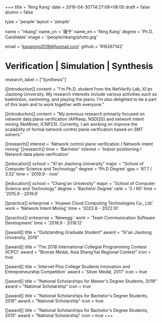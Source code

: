 +++
title = 'Ning Kang'
date = 2019-04-30T14:27:08+08:00
draft = false
alumni = false

type = 'people'
layout = 'people'

name = "nkang"
name_cn = '康宁'
name_en = 'Ning Kang'
degree = 'Ph.D. Candidate'
image = '/people/nkang/photo.jpg'

email = 'kangning2018@foxmail.com'
github = '916267142'

# Verification | Simulation | Synthesis
research_label = ["Synthesis"]

[[introduction]]
    content = "I'm Ph.D. student from the NetVerify Lab, Xi'an Jiaotong University. My research interests include various activities such as badminton, swimming, and playing the piano. I'm also delighted to be a part of this team and to work together with everyone."

[[introduction]]
    content = "My previous research primarily focused on network data plane verification (APKeep, NSDI20) and network intent mining (NeMiner, ICNP23). Currently, I am working on improve the scalability of formal network control plane verification based on SMT solvers."

[[research]]
    interest =  'Network control plane verification / Network intent mining'
[[research]]
    time = 'Bachelor'
    interest = 'Indoor positioning / Network data plane verification'

[[education]]
    school = "Xi'an Jiaotong University"
    major = "School of Computer Science and Technology"
    degree = 'Ph.D Degree'
    gpa = '87.7 / 3.52'
    time = '2019.9 - now'

[[education]]
    school = "Chang'an University"
    major = "School of Computer Science and Technology"
    degree = 'Bachelor Degree'
    rank = '3 / 60'
    time = '2015.9 - 2019.6'

[[practice]]
    enterprise = 'Huawei Cloud Computing Technologies Co., Ltd.'
    work = 'Network Intent Mining'
    time = '2022.6 - 2022.10'
    
[[practice]]
    enterprise = 'Newegg.'
    work = 'Team Communication Software Development'
    time = '2018.9 - 2018.12'

[[award]]
    title = "Outstanding Graduate Student"
    award = "Xi'an Jiaotong University, 2019"

[[award]]
    title = 'The 2018 International Collegial Programming Contest (ICPC)'
    award = "Bronze Medal, Asia Shang'hai Regional Contest"
    icon = true

[[award]]
    title = 'Internet Plus College Students Innovation and Entrepreneurship Competition'
    award = 'Silver Medal, 2017'
    icon = true

[[award]]
    title = "National Scholarships for Master's Degree Students, 2019"
    award = "National Scholarship"
    icon = true

[[award]]
    title = "National Scholarships for Bachelor's Degree Students, 2016"
    award = "National Scholarship"
    icon = true
    
[[award]]
    title = "National Scholarships for Bachelor's Degree Students, 2015"
    award = "National Scholarship"
    icon = true
+++
